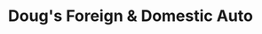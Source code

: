 ---
title: "Doug's Foreign & Domestic Auto"
url: /vashon/dougs-foreign-and-domestic-auto/
shop: car repair
---